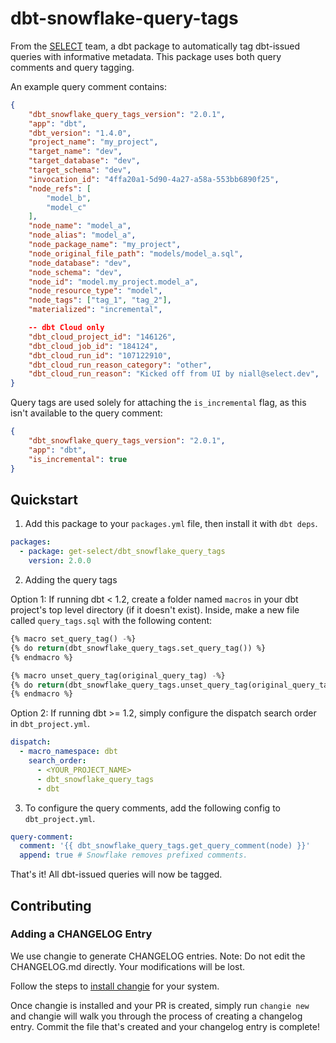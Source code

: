 # dbt-snowflake-query-tags

From the [SELECT](https://select.dev) team, a dbt package to automatically tag dbt-issued queries with informative metadata. This package uses both query comments and query tagging.

An example query comment contains:

```json
{
    "dbt_snowflake_query_tags_version": "2.0.1",
    "app": "dbt",
    "dbt_version": "1.4.0",
    "project_name": "my_project",
    "target_name": "dev",
    "target_database": "dev",
    "target_schema": "dev",
    "invocation_id": "4ffa20a1-5d90-4a27-a58a-553bb6890f25",
    "node_refs": [
        "model_b",
        "model_c"
    ],
    "node_name": "model_a",
    "node_alias": "model_a",
    "node_package_name": "my_project",
    "node_original_file_path": "models/model_a.sql",
    "node_database": "dev",
    "node_schema": "dev",
    "node_id": "model.my_project.model_a",
    "node_resource_type": "model",
    "node_tags": ["tag_1", "tag_2"],
    "materialized": "incremental",

    -- dbt Cloud only
    "dbt_cloud_project_id": "146126",
    "dbt_cloud_job_id": "184124",
    "dbt_cloud_run_id": "107122910",
    "dbt_cloud_run_reason_category": "other",
    "dbt_cloud_run_reason": "Kicked off from UI by niall@select.dev",
}
```

Query tags are used solely for attaching the `is_incremental` flag, as this isn't available to the query comment:

```json
{
    "dbt_snowflake_query_tags_version": "2.0.1",
    "app": "dbt",
    "is_incremental": true
}
```

## Quickstart

1. Add this package to your `packages.yml` file, then install it with `dbt deps`.

```yaml
packages:
  - package: get-select/dbt_snowflake_query_tags
    version: 2.0.0
```

2. Adding the query tags

Option 1: If running dbt < 1.2, create a folder named `macros` in your dbt project's top level directory (if it doesn't exist). Inside, make a new file called `query_tags.sql` with the following content:

```sql
{% macro set_query_tag() -%}
{% do return(dbt_snowflake_query_tags.set_query_tag()) %}
{% endmacro %}

{% macro unset_query_tag(original_query_tag) -%}
{% do return(dbt_snowflake_query_tags.unset_query_tag(original_query_tag)) %}
{% endmacro %}
```

Option 2: If running dbt >= 1.2, simply configure the dispatch search order in `dbt_project.yml`.

```yaml
dispatch:
  - macro_namespace: dbt
    search_order:
      - <YOUR_PROJECT_NAME>
      - dbt_snowflake_query_tags
      - dbt
```

3. To configure the query comments, add the following config to `dbt_project.yml`.

```yaml
query-comment:
  comment: '{{ dbt_snowflake_query_tags.get_query_comment(node) }}'
  append: true # Snowflake removes prefixed comments.
```

That's it! All dbt-issued queries will now be tagged.

## Contributing

### Adding a CHANGELOG Entry
We use changie to generate CHANGELOG entries. Note: Do not edit the CHANGELOG.md directly. Your modifications will be lost.

Follow the steps to [install changie](https://changie.dev/guide/installation/) for your system.

Once changie is installed and your PR is created, simply run `changie new` and changie will walk you through the process of creating a changelog entry. Commit the file that's created and your changelog entry is complete!
